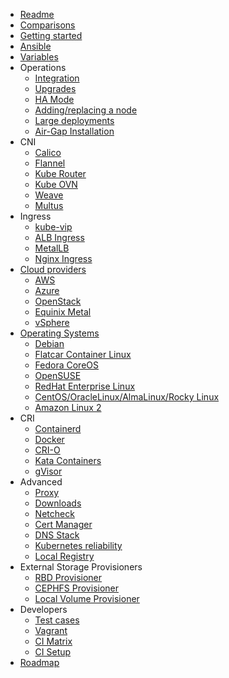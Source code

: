 * [Readme](/)
* [Comparisons](/docs/comparisons.md)
* [Getting started](/docs/getting-started.md)
* [Ansible](docs/ansible.md)
* [Variables](/docs/vars.md)
* Operations
  * [Integration](docs/integration.md)
  * [Upgrades](/docs/upgrades.md)
  * [HA Mode](docs/ha-mode.md)
  * [Adding/replacing a node](docs/nodes.md)
  * [Large deployments](docs/large-deployments.md)
  * [Air-Gap Installation](docs/offline-environment.md)
* CNI
  * [Calico](docs/calico.md)
  * [Flannel](docs/flannel.md)
  * [Kube Router](docs/kube-router.md)
  * [Kube OVN](docs/kube-ovn.md)
  * [Weave](docs/weave.md)
  * [Multus](docs/multus.md)
* Ingress
  * [kube-vip](docs/kube-vip.md)
  * [ALB Ingress](docs/ingress_controller/alb_ingress_controller.md)
  * [MetalLB](docs/metallb.md)
  * [Nginx Ingress](docs/ingress_controller/ingress_nginx.md)
* [Cloud providers](docs/cloud.md)
  * [AWS](docs/aws.md)
  * [Azure](docs/azure.md)
  * [OpenStack](/docs/openstack.md)
  * [Equinix Metal](/docs/equinix-metal.md)
  * [vSphere](/docs/vsphere.md)
* [Operating Systems](docs/bootstrap-os.md)
  * [Debian](docs/debian.md)
  * [Flatcar Container Linux](docs/flatcar.md)
  * [Fedora CoreOS](docs/fcos.md)
  * [OpenSUSE](docs/opensuse.md)
  * [RedHat Enterprise Linux](docs/rhel.md)
  * [CentOS/OracleLinux/AlmaLinux/Rocky Linux](docs/centos8.md)
  * [Amazon Linux 2](docs/amazonlinux.md)
* CRI
  * [Containerd](docs/containerd.md)
  * [Docker](docs/docker.md)
  * [CRI-O](docs/cri-o.md)
  * [Kata Containers](docs/kata-containers.md)
  * [gVisor](docs/gvisor.md)
* Advanced
  * [Proxy](/docs/proxy.md)
  * [Downloads](docs/downloads.md)
  * [Netcheck](docs/netcheck.md)
  * [Cert Manager](docs/cert_manager.md)
  * [DNS Stack](docs/dns-stack.md)
  * [Kubernetes reliability](docs/kubernetes-reliability.md)
  * [Local Registry](docs/kubernetes-apps/registry.md)
* External Storage Provisioners
  * [RBD Provisioner](docs/kubernetes-apps/rbd_provisioner.md)
  * [CEPHFS Provisioner](docs/kubernetes-apps/cephfs_provisioner.md)
  * [Local Volume Provisioner](docs/kubernetes-apps/local_volume_provisioner.md)
* Developers
  * [Test cases](docs/test_cases.md)
  * [Vagrant](docs/vagrant.md)
  * [CI Matrix](docs/ci.md)
  * [CI Setup](docs/ci-setup.md)
* [Roadmap](docs/roadmap.md)
